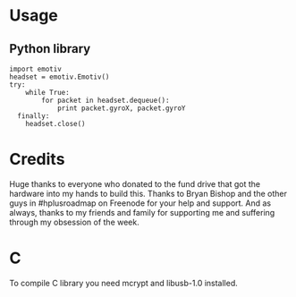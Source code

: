 Usage
=====

Python library
--------------

    import emotiv
    headset = emotiv.Emotiv()
    try:
	    while True:
	    	for packet in headset.dequeue():
	    		print packet.gyroX, packet.gyroY
	  finally:
	    headset.close()

Credits
=======

Huge thanks to everyone who donated to the fund drive that got the hardware into my hands to build this.
Thanks to Bryan Bishop and the other guys in #hplusroadmap on Freenode for your help and support.
And as always, thanks to my friends and family for supporting me and suffering through my obsession of the week.

C
=

To compile C library you need mcrypt and libusb-1.0 installed.
